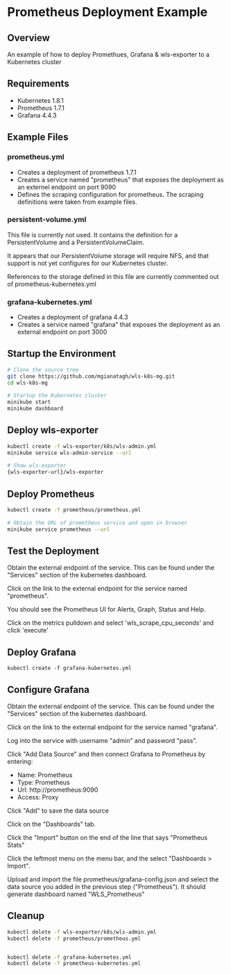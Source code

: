 # Prometheus Deployment Example

## Overview

An example of how to deploy Promethues, Grafana & wls-exporter to a Kubernetes cluster

## Requirements

- Kubernetes 1.8.1
- Prometheus 1.7.1
- Grafana 4.4.3

## Example Files

### prometheus.yml
- Creates a deployment of prometheus 1.7.1
- Creates a service named "prometheus" that exposes the deployment as an externel endpoint on port 9090
- Defines the scraping configuration for prometheus.  The scraping definitions were taken from example files.

### persistent-volume.yml
This file is currently not used.  It contains the definition for a PersistentVolume and a PersistentVolumeClaim.

It appears that our PersistentVolume storage will require NFS, and that support is not yet configures for our Kubernetes cluster.

References to the storage defined in this file are currently commented out of prometheus-kubernetes.yml

### grafana-kubernetes.yml
- Creates a deployment of grafana 4.4.3
- Creates a service named "grafana" that exposes the deployment as an external endpoint on port 3000

## Startup the Environment
```bash
# Clone the source tree
git clone https://github.com/mgianatagh/wls-k8s-mg.git
cd wls-k8s-mg
 
# Startup the Kubernetes cluster
minikube start
minikube dashboard
```
## Deploy wls-exporter
```bash
kubectl create -f wls-exporter/k8s/wls-admin.yml
minikube service wls-admin-service --url
 
# Show wls-exporter
{wls-exporter-url}/wls-exporter
```

## Deploy Prometheus
```bash
kubectl create -f prometheus/prometheus.yml
 
# Obtain the URL of prometheus service and open in browser
minikube service prometheus --url
```
## Test the Deployment

Obtain the external endpoint of the service.  This can be found under the "Services" section of the kubernetes dashboard.

Click on the link to the external endpoint for the service named "prometheus".

You should see the Prometheus UI for Alerts, Graph, Status and Help.

Click on the metrics pulldown and select 'wls_scrape_cpu_seconds' and click 'execute'

## Deploy Grafana
```
kubectl create -f grafana-kubernetes.yml
```

## Configure Grafana
Obtain the external endpoint of the service.  This can be found under the "Services" section of the kubernetes dashboard.

Click on the link to the external endpoint for the service named "grafana".

Log into the service with username "admin" and password "pass".

Click "Add Data Source" and then connect Grafana to Prometheus by entering:
- Name:   Prometheus
- Type:   Prometheus
- Url:    http://prometheus:9090
- Access: Proxy

Click "Add" to save the data source

Click on the "Dashboards" tab.  

Click the "Import" button on the end of the line that says "Prometheus Stats"

Click the leftmost menu on the menu bar, and the select "Dashboards > Import".

Upload and import the file prometheus/grafana-config.json and select the data source you added in the previous step ("Prometheus"). It should generate dashboard named "WLS_Prometheus"


## Cleanup

```bash
kubectl delete -f wls-exporter/k8s/wls-admin.yml
kubectl delete -f prometheus/prometheus.yml


kubectl delete -f grafana-kubernetes.yml
kubectl delete -f prometheus-kubernetes.yml
```